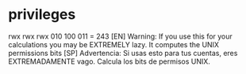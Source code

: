 # privileges
rwx rwx rwx
010 100 011 = 243
[EN]
Warning: If you use this for your calculations you may be EXTREMELY lazy.
It computes the UNIX permissions bits
[SP]
Advertencia: Si usas esto para tus cuentas, eres EXTREMADAMENTE vago.
Calcula los bits de permisos UNIX.
